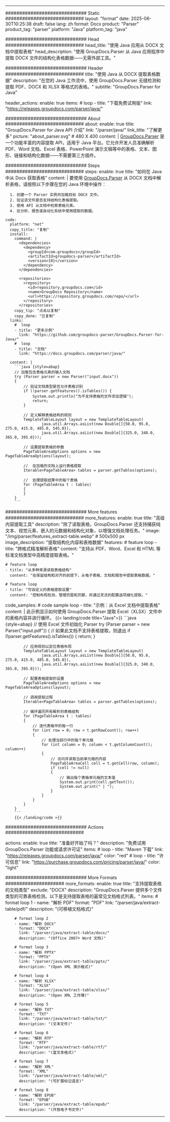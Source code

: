 


---
############################# Static ############################
layout: "format"
date:  2025-06-30T10:25:38
draft: false
lang: zh
format: Docx
product: "Parser"
product_tag: "parser"
platform: "Java"
platform_tag: "java"

############################# Head ############################
head_title: "使用 Java 应用从 DOCX 文档中提取表格"
head_description: "使用 GroupDocs.Parser 从 Java 应用程序中提取 DOCX 文件的结构化表格数据——无需外部工具。"

############################# Header ############################
title: "使用 Java 从 DOCX 提取表格数据" 
description: "在您的 Java 工作流中，使用 GroupDocs.Parser 无缝检测和提取 PDF、DOCX 和 XLSX 等格式的表格。"
subtitle: "GroupDocs.Parser for Java" 

header_actions:
  enable: true
  items:
    #  loop
    - title: "下载免费试用版"
      link: "https://releases.groupdocs.com/parser/java/"
      
############################# About ############################
about:
    enable: true
    title: "GroupDocs.Parser for Java API 介绍"
    link: "/parser/java/"
    link_title: "了解更多"
    picture: "about_parser.svg" # 480 X 400
    content: |
       [GroupDocs.Parser](/parser/java/) 是一个功能丰富的内容提取 API，适用于 Java 平台。它允许开发人员准确解析 PDF、Word 文档、Excel 表格、PowerPoint 演示文稿等中的表格、文本、图形、链接和结构化数据——不需要第三方插件。

############################# Steps ############################
steps:
    enable: true
    title: "如何在 Java 中从 Docx 获取表格"
    content: |
      要使用 [GroupDocs.Parser](/parser/java/) 从 DOCX 文档中解析表格，请按照以下步骤在您的 Java 环境中操作：
      
      1. 创建一个 Parser 实例并加载目标 DOCX 文件。
      2. 验证该文件是否支持结构化表格提取。
      3. 使用 API 从文档中检索表格元素。
      4. 在分析、报告或自动化系统中使用提取的数据。
   
    code:
      platform: "net"
      copy_title: "复制"
      install:
        command: |
          <dependencies>
            <dependency>
              <groupId>com.groupdocs</groupId>
              <artifactId>groupdocs-parser</artifactId>
              <version>{0}</version>
            </dependency>
          </dependencies>

          <repositories>
            <repository>
              <id>repository.groupdocs.com</id>
              <name>GroupDocs Repository</name>
              <url>https://repository.groupdocs.com/repo/</url>
            </repository>
          </repositories>
        copy_tip: "点击以复制"
        copy_done: "已复制"
      links:
        #  loop
        - title: "更多示例"
          link: "https://github.com/groupdocs-parser/GroupDocs.Parser-for-Java/"
        #  loop
        - title: "文档"
          link: "https://docs.groupdocs.com/parser/java/"
          
      content: |
        ```java {style=abap}
        // 加载包含表格元素的输入文档
        try (Parser parser = new Parser("input.docx"))
        {
            // 验证文档类型是否允许表格识别
            if (!parser.getFeatures().isTables()) {
                System.out.println("为不支持表格的文件添加逻辑");
                return;
            }

            // 定义解释表格结构的规则
            TemplateTableLayout layout = new TemplateTableLayout(
                    java.util.Arrays.asList(new Double[]{50.0, 95.0, 275.0, 415.0, 485.0, 545.0}),
                    java.util.Arrays.asList(new Double[]{325.0, 340.0, 365.0, 395.0}));

            // 设置提取表格的参数
            PageTableAreaOptions options = new PageTableAreaOptions(layout);

            //  在加载的文档上运行表格提取
            Iterable<PageTableArea> tables = parser.getTables(options);

            //  处理提取结果中的每个表格
            for (PageTableArea t : tables) 
            {
            }
        }
        ```            

############################# More features ############################
more_features:
  enable: true
  title: "高级内容提取工具"
  description: "除了读取表格，GroupDocs.Parser 还支持捕获纯文本、视觉元素、嵌入的元数据和结构化对象，以增强文档处理任务。"
  image: "/img/parser/features_extract-table.webp" # 500x500 px
  image_description: "提取结构化内容和表格数据"
  features:
    # feature loop
    - title: "跨格式精准解析表格"
      content: "支持从 PDF、Word、Excel 和 HTML 等标准文档类型中高精度提取表格。"

    # feature loop
    - title: "从多种来源读取表格结构"
      content: "在保留结构和对齐的前提下，从电子表格、文档和报告中提取表格数据。"

    # feature loop
    - title: "可自定义的表格提取设置"
      content: "控制布局检测，管理页眉和页脚，并通过灵活的配置选项细化提取。"
      
  code_samples:
    # code sample loop
    - title: "示例：从 Excel 文档中提取表格"
      content: |
        此示例显示如何使用 GroupDocs.Parser 提取 Excel（XLSX）文件中的表格内容并进行循环。
        {{< landing/code title="Java">}}
        ```java {style=abap}
        //  使用 Excel 文件初始化 Parser
        try (Parser parser = new Parser("input.pdf"))
        {
            // 如果此文档不支持表格提取，则退出
            if (!parser.getFeatures().isTables())
            {
                return;
            }

            // 应用规则以定位表格布局
            TemplateTableLayout layout = new TemplateTableLayout(
                    java.util.Arrays.asList(new Double[]{50.0, 95.0, 275.0, 415.0, 485.0, 545.0}),
                    java.util.Arrays.asList(new Double[]{325.0, 340.0, 365.0, 395.0}));

            // 配置表格提取的设置
            PageTableAreaOptions options = new PageTableAreaOptions(layout);

            // 调用提取过程
            Iterable<PageTableArea> tables = parser.getTables(options);

            // 循环遍历所有解析的表格结构
            for (PageTableArea t : tables)
            {
                // 迭代表格中的每一行
                for (int row = 0; row < t.getRowCount(); row++)
                {
                    // 处理当前行中的每个单元格
                    for (int column = 0; column < t.getColumnCount(); column++) 
                    {
                        // 访问并读取当前单元格的内容
                        PageTableAreaCell cell = t.getCell(row, column);
                        if (cell != null)
                        {
                            // 输出每个表格单元格的文本值
                            System.out.print(cell.getText());
                            System.out.print(" | ");
                        }
                    }
                }
            }
        }
        ```
        {{< /landing/code >}}


############################# Actions ############################

actions:
  enable: true
  title: "准备好开始了吗？"
  description: "免费试用 GroupDocs.Parser 功能或请求许可证"
  items:
    #  loop
    - title: "Maven 下载"
      link: "https://releases.groupdocs.com/parser/java/"
      color: "red"
        #  loop
    - title: "许可信息"
      link: "https://purchase.groupdocs.com/pricing/parser/java/"
      color: "light"


############################# More Formats #####################
more_formats:
    enable: true
    title: "支持提取表格的文档类型"
    exclude: "DOCX"
    description: "GroupDocs.Parser 提供多个文件类型的可靠表格检测。以下是支持提取表格的最常见文档格式列表。"
    items: 
        # format loop 1
        - name: "解析 PDF"
          format: "PDF"
          link: "/parser/java/extract-table/pdf/"
          description: "(可移植文档格式)"
          
        # format loop 2
        - name: "解析 DOCX"
          format: "DOCX"
          link: "/parser/java/extract-table/docx/"
          description: "(Office 2007+ Word 文档)"
          
        # format loop 3
        - name: "解析 PPTX"
          format: "PPTX"
          link: "/parser/java/extract-table/pptx/"
          description: "(Open XML 演示格式)"
          
        # format loop 4
        - name: "解析 XLSX"
          format: "XLSX"
          link: "/parser/java/extract-table/xlsx/"
          description: "(Open XML 工作簿)"
          
        # format loop 5
        - name: "解析 TXT"
          format: "TXT"
          link: "/parser/java/extract-table/txt/"
          description: "(文本文件)"
          
        # format loop 6
        - name: "解析 RTF"
          format: "RTF"
          link: "/parser/java/extract-table/rtf/"
          description: "(富文本格式)"
          
        # format loop 7
        - name: "解析 XML"
          format: "XML"
          link: "/parser/java/extract-table/xml/"
          description: "(可扩展标记语言)"
          
        # format loop 8
        - name: "解析 EPUB"
          format: "EPUB"
          link: "/parser/java/extract-table/epub/"
          description: "(开放电子书文件)"
         
          

---